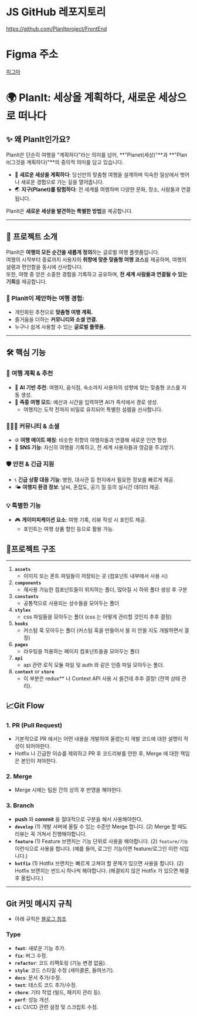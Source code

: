 # JS GitHub 레포지토리
https://github.com/PlanItproject/FrontEnd

# Figma 주소
[피그마](https://www.figma.com/design/T3jZE80f2lurU9vl55VBa4/%EC%97%AC%ED%96%89%EC%95%B1?node-id=126-1901&p=f&t=nIetAWjFEnnXD9FG-0)

# 🌍 **PlanIt: 세상을 계획하다, 새로운 세상으로 떠나다**

## ✨ **왜 PlanIt인가요?**  
PlanIt은 단순히 여행을 "계획하다"라는 의미를 넘어, **"Planet(세상)"**과 **"Plan it(그것을 계획하다)"**의 중의적 의미를 담고 있습니다.  
- 🌟 **새로운 세상을 계획하다**: 당신만의 맞춤형 여행을 설계하며 익숙한 일상에서 벗어나 새로운 경험으로 가는 길을 열어줍니다.  
- 🌏 **지구(Planet)를 탐험하다**: 전 세계를 여행하며 다양한 문화, 장소, 사람들과 연결됩니다.  

PlanIt은 **새로운 세상을 발견하는 특별한 방법**을 제공합니다.  

---

## 🚀 **프로젝트 소개**  
PlanIt은 **여행의 모든 순간을 새롭게 정의**하는 글로벌 여행 플랫폼입니다.  
여행의 시작부터 종료까지 사용자의 **취향에 맞춘 맞춤형 여행 코스**를 제공하며, 여행의 설렘과 편안함을 동시에 선사합니다.  
또한, 여행 중 얻은 소중한 경험을 기록하고 공유하며, **전 세계 사람들과 연결될 수 있는 기회**를 제공합니다.  

### 🔑 **PlanIt이 제안하는 여행 경험:**
- 개인화된 추천으로 **맞춤형 여행 계획.**  
- 즐거움을 더하는 **커뮤니티와 소셜 연결.**  
- 누구나 쉽게 사용할 수 있는 **글로벌 플랫폼.**

---

## 🛠️ **핵심 기능**

### 📍 **여행 계획 & 추천**
- 🤖 **AI 기반 추천**: 여행지, 음식점, 숙소까지 사용자의 성향에 맞는 맞춤형 코스를 자동 생성.  
- 🎲 **즉흥 여행 모드**: 예산과 시간을 입력하면 AI가 즉석에서 경로 생성.  
  - 여행지는 도착 전까지 비밀로 유지되어 특별한 설렘을 선사합니다.  

### 🧑‍🤝‍🧑 **커뮤니티 & 소셜**
- 🌐 **여행 메이트 매칭**: 비슷한 취향의 여행자들과 연결해 새로운 인연 형성.  
- 📸 **SNS 기능**: 자신의 여행을 기록하고, 전 세계 사용자들과 영감을 주고받기.  

### 🛡️ **안전 & 긴급 지원**
- 📞 **긴급 상황 대응 기능**: 병원, 대사관 등 현지에서 필요한 정보를 빠르게 제공.  
- 🌤️ **여행지 환경 정보**: 날씨, 혼잡도, 공기 질 등의 실시간 데이터 제공.  

### 💡 **특별한 기능**
- 🎮 **게이미피케이션 요소**: 여행 기록, 리뷰 작성 시 포인트 제공.  
  - 포인트는 여행 상품 할인 등으로 활용 가능.  


## 📁프로젝트 구조

---

1. **`assets`**
    - 이미지 또는 폰트 파일들이 저장되는 곳 (컴포넌트 내부에서 사용 시)
2. **`components`**
    - 재사용 가능한 컴포넌트들이 위치하는 폴더, 많아질 시 하위 폴더 생성 후 구분
3. **`constants`**
    - 공통적으로 사용되는 상수들을 모아두는 폴더
4. **`styles`**
    - css 파일들을 모아두는 폴더 (css 는 어떻게 관리할 것인지 추후 결정)
5. **`hooks`**
    - 커스텀 훅 모아두는 폴더 (커스텀 훅을 만들어서 쓸 지 안쓸 지도 개발하면서 결정)
6. **`pages`**
    - 라우팅을 적용하는 페이지 컴포넌트들을 모아두는 폴더
7. **`api`**
    - api 관련 로직 모듈 파일 및 auth 와 같은 인증 파일 모아두는 폴더.
8. **`context`** or **`store`**
    - 이 부분은 redux** 나 Context API 사용 시 쓸건데 추후 결정! (전역 상태 관리).


## 📈Git Flow

### 1. PR (Pull Request)
- 기본적으로 PR 에서는 어떤 내용을 개발하여 올렸는지 개발 코드에 대한 설명이 작성이 되어야한다.
- Hotfix 나 긴급한 이슈를 제외하고 PR 후 코드리뷰를 안한 후, Merge 에 대한 책임은 본인이 져야한다.
### 2. Merge
- Merge 시에는 팀원 간의 상의 후 반영을 해야한다.
### 3. Branch
- **push** 와 **commit** 을 절대적으로 구분을 해서 사용해야한다.
- **`develop`**
  (1) 개발 서버에 올릴 수 있는 수준만 Merge 합니다.
  (2) Merge 할 때도 리뷰는 꼭 거쳐서 진행해야합니다.
- **`feature`**
  (1) Feature 브랜치는 기능 단위로 사용을 해야합니다.
  (2) `feature/기능` 이런식으로 사용을 합니다. (예를 들어, 로그인 기능이면 feature/로그인 이런 식입니다.)
- **`hotfix`**
  (1) Hotfix 브랜치는 빠르게 고쳐야 할 문제가 있으면 사용을 합니다.
  (2) Hotfix 브랜치는 반드시 하나씩 해야합니다. (해결되지 않은 Hotfix 가 있으면 해결 후 올립니다.)

---

## Git 커밋 메시지 규칙

- 아래 규칙은 [블로그 참조](https://velog.io/@chojs28/Git-%EC%BB%A4%EB%B0%8B-%EB%A9%94%EC%8B%9C%EC%A7%80-%EA%B7%9C%EC%B9%99)

### Type
- **`feat`**: 새로운 기능 추가.
- **`fix`**: 버그 수정.
- **`refactor`**: 코드 리팩토링 (기능 변경 없음).
- **`style`**: 코드 스타일 수정 (세미콜론, 들여쓰기).
- **`docs`**: 문서 추가/수정.
- **`test`**: 테스트 코드 추가/수정.
- **`chore`**: 기타 작업 (빌드, 패키지 관리 등).
- **`perf`**: 성능 개선.
- **`ci`**: CI/CD 관련 설정 및 스크립트 수정.

